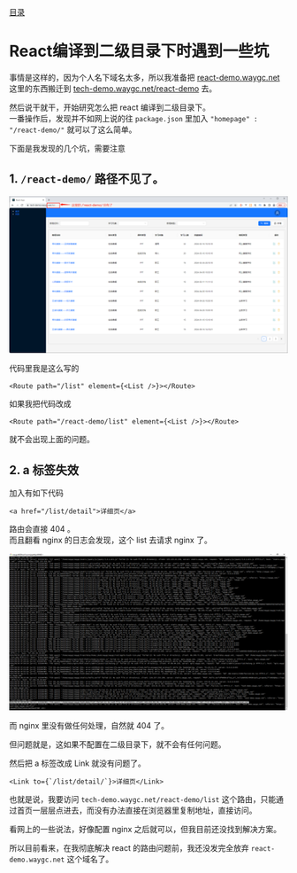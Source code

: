 [目录](./)

# React编译到二级目录下时遇到一些坑

事情是这样的，因为个人名下域名太多，所以我准备把 [react-demo.waygc.net](http://react-demo.waygc.net) 这里的东西搬迁到 [tech-demo.waygc.net/react-demo](https://tech-demo.waygc.net/react-demo) 去。

然后说干就干，开始研究怎么把 react 编译到二级目录下。  
一番操作后，发现并不如网上说的往 `package.json` 里加入 `"homepage" : "/react-demo/"` 就可以了这么简单。

下面是我发现的几个坑，需要注意

## 1\. `/react-demo/` 路径不见了。

![](./react-demo-path-released.png)

代码里我是这么写的

```
<Route path="/list" element={<List />}></Route>
```

如果我把代码改成

```
<Route path="/react-demo/list" element={<List />}></Route>
```

就不会出现上面的问题。

## 2\. a 标签失效

加入有如下代码

```
<a href="/list/detail">详细页</a>
```

路由会直接 404 。  
而且翻看 nginx 的日志会发现，这个 list 去请求 nginx 了。  

![](./react-demo-nginx-error.png)

而 nginx 里没有做任何处理，自然就 404 了。

但问题就是，这如果不配置在二级目录下，就不会有任何问题。

然后把 a 标签改成 Link 就没有问题了。

```
<Link to={`/list/detail/`}>详细页</Link>
```

也就是说，我要访问 `tech-demo.waygc.net/react-demo/list` 这个路由，只能通过首页一层层点进去，而没有办法直接在浏览器里复制地址，直接访问。

看网上的一些说法，好像配置 nginx 之后就可以，但我目前还没找到解决方案。

所以目前看来，在我彻底解决 react 的路由问题前，我还没发完全放弃 `react-demo.waygc.net` 这个域名了。